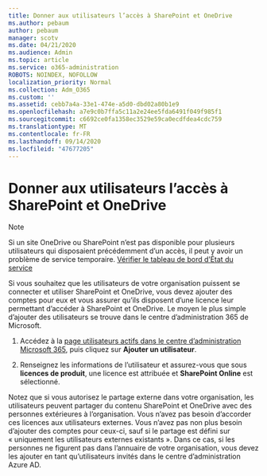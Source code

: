```yaml
---
title: Donner aux utilisateurs l’accès à SharePoint et OneDrive
ms.author: pebaum
author: pebaum
manager: scotv
ms.date: 04/21/2020
ms.audience: Admin
ms.topic: article
ms.service: o365-administration
ROBOTS: NOINDEX, NOFOLLOW
localization_priority: Normal
ms.collection: Adm_O365
ms.custom: ''
ms.assetid: cebb7a4a-33e1-474e-a5d0-dbd02a80b1e9
ms.openlocfilehash: a7e9c0b7ffa5c11a2e24ee5fda6491f049f985f1
ms.sourcegitcommit: c6692ce0fa1358ec3529e59ca0ecdfdea4cdc759
ms.translationtype: MT
ms.contentlocale: fr-FR
ms.lasthandoff: 09/14/2020
ms.locfileid: "47677205"
---
```

# <a name="give-users-access-to-sharepoint-and-onedrive"></a>Donner aux utilisateurs l’accès à SharePoint et OneDrive

> [!NOTE]
> Si un site OneDrive ou SharePoint n’est pas disponible pour plusieurs utilisateurs qui disposaient précédemment d’un accès, il peut y avoir un problème de service temporaire. [Vérifier le tableau de bord d’État du service](https://portal.office.com/adminportal/home#/servicehealth)
  
Si vous souhaitez que les utilisateurs de votre organisation puissent se connecter et utiliser SharePoint et OneDrive, vous devez ajouter des comptes pour eux et vous assurer qu’ils disposent d’une licence leur permettant d’accéder à SharePoint et OneDrive. Le moyen le plus simple d’ajouter des utilisateurs se trouve dans le centre d’administration 365 de Microsoft.
  
1. Accédez à la [page utilisateurs actifs dans le centre d’administration Microsoft 365](https://portal.office.com/adminportal/home#/users), puis cliquez sur **Ajouter un utilisateur**.
    
2. Renseignez les informations de l’utilisateur et assurez-vous que sous **licences de produit**, une licence est attribuée et **SharePoint Online** est sélectionné. 
    
Notez que si vous autorisez le partage externe dans votre organisation, les utilisateurs peuvent partager du contenu SharePoint et OneDrive avec des personnes extérieures à l’organisation. Vous n’avez pas besoin d’accorder ces licences aux utilisateurs externes. Vous n’avez pas non plus besoin d’ajouter des comptes pour ceux-ci, sauf si le partage est défini sur « uniquement les utilisateurs externes existants ». Dans ce cas, si les personnes ne figurent pas dans l’annuaire de votre organisation, vous devez les ajouter en tant qu’utilisateurs invités dans le centre d’administration Azure AD.
  

